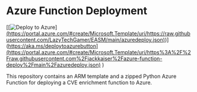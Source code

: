 # Azure Function Deployment

[[![Deploy to Azure](https://aka.ms/deploytoazurebutton)]
[(https://portal.azure.com/#create/Microsoft.Template/uri/https://raw.githubusercontent.com/LazyTechGamer/EASM/main/azuredeploy.json)](https://portal.azure.com/#create/Microsoft.Template/uri/https%3A%2F%2Fraw.githubusercontent.com%2Fjackkaiser%2Fazure-function-deploy%2Fmain%2Fazuredeploy.json))](https://aka.ms/deploytoazurebutton](https://portal.azure.com/#create/Microsoft.Template/uri/https%3A%2F%2Fraw.githubusercontent.com%2Fjackkaiser%2Fazure-function-deploy%2Fmain%2Fazuredeploy.json)
)

This repository contains an ARM template and a zipped Python Azure Function for deploying a CVE enrichment function to Azure.
